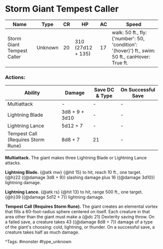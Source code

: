 # Storm Giant Tempest Caller

| Name | Type | CR | HP | AC | Speed |
|------|------|----|----|----|-------|
| Storm Giant Tempest Caller | Unknown | 20 | 310 (27d12 + 135) | 17 | walk: 50 ft., fly: {'number': 50, 'condition': '(hover)'} ft., swim: 50 ft., canHover: True ft. |

### Actions:

| Ability | Damage | Save DC & Type | On Successful Save |
|---------|--------|----------------|--------------------|
| Multiattack | - | - | - |
| Lightning Blade | 3d8 + 9 + 3d10 | - | - |
| Lightning Lance | 5d12 + 7 | - | - |
| Tempest Call (Requires Storm Rune) | 8d8 + 7 | 21 | - |


**Multiattack.** The giant makes three Lightning Blade or Lightning Lance attacks.

**Lightning Blade.** {@atk mw} {@hit 15} to hit, reach 10 ft., one target. {@h}22 ({@damage 3d8 + 9}) slashing damage plus 16 ({@damage 3d10}) lightning damage.

**Lightning Lance.** {@atk rs} {@hit 13} to hit, range 500 ft., one target. {@h}39 ({@damage 5d12 + 7}) lightning damage.

**Tempest Call (Requires Storm Rune).** The giant creates an elemental vortex that fills a 60-foot-radius sphere centered on itself. Each creature in that area other than the giant must make a {@dc 21} Dexterity saving throw. On a failed save, a creature takes 43 ({@damage 8d8 + 7}) damage of a type of the giant's choosing: cold, lightning, or thunder. On a successful save, a creature takes half as much damage.

^Tags: #monster #type_unknown